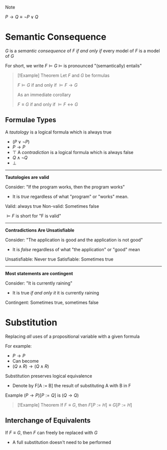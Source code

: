 
>[!Note]
>$P \to Q \equiv \lnot P \lor Q$



# Semantic Consequence

$G$ is a *semantic consequence* of $F$ *if and only if* every model of $F$ is a model of $G$

For short, we write $F \models G$
$\models$ is pronounced "(semantically) entails"

>[!Example] Theorem
>Let $F$ and $G$ be formulas
>
>$F \models G \text{ if and only if } \models F \to G$
>
>As an immediate corollary
>
>$F \equiv G \text{ if and only if } \models F \leftrightarrow G$


## Formulae Types
A *tautology* is a logical formula which is always true
- $(P \lor \lnot P)$
- $P \to P$
- $\top$
A *contradiction* is a logical formula which is always false
- $Q \land \lnot Q$
- $\bot$

---
**Tautologies are valid**

Consider: "If the program works, then the program works"
- It is *true* regardless of what "program" or "works" mean.

Valid: always true
Non-valid: Sometimes false

$\models F$ is short for "F is valid"

---
**Contradictions Are Unsatisfiable**

Consider: "The application is good and the application is not good"
- It is *false* regardless of what "the application" or "good" mean

Unsatisfiable: Never true
Satisfiable: Sometimes true

---
**Most statements are contingent**

Consider: "It is currently raining"
- It is true *if and only it* it is currently raining

Contingent: Sometimes true, sometimes false


# Substitution

Replacing *all* uses of a propositional variable with a given formula

For example:
- $P \to P$ 
- Can become
- $(Q \land R) \to (Q \land R)$

Substitution preserves logical equivalence
- Denote by F\[A := B\] the result of substituting A with B in F

Example $(P \to P)[P := Q] \text{ is } (Q \to Q)$ 

>[!Example] Theorem
>$\text{If } F \equiv G \text{, then } F[P := H] \equiv G[P := H]$

## Interchange of Equivalents

If $F \equiv G$, then $F$ can freely be replaced with $G$
- A full substitution doesn't need to be performed






